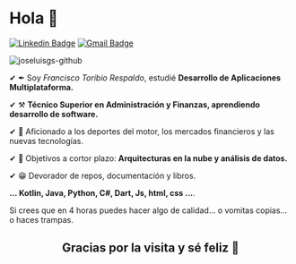 <h1>Hola 👋</h1>


[![Linkedin Badge](https://img.shields.io/badge/-LinkedIn-blue?style=flat-square&logo=Linkedin&logoColor=white&link=https://kediwww.linn.com/in/francisco-toribio-respaldo/)](https://www.linkedin.com/in/francisco-toribio-respaldo/)
[![Gmail Badge](https://img.shields.io/badge/-Gmail-c14438?style=flat-square&logo=Gmail&logoColor=white&link=mailto:frantoribiorespaldo@gmail.com)](mailto:frantoribiorespaldo@gmail.com)

 <img src="https://komarev.com/ghpvc/?username=frantoribio&label=Profile%20views&color=42b983&style=flat" alt="joseluisgs-github" />



✔ ✒ Soy *Francisco Toribio Respaldo*, estudié **Desarrollo de Aplicaciones Multiplataforma.** 

✔ ⚒  **Técnico Superior en Administración y Finanzas, aprendiendo desarrollo de software.** 

✔ 🔭 Aficionado a los deportes del motor, los mercados financieros y las nuevas tecnologías. 

✔ 🎯 Objetivos a cortor plazo: **Arquitecturas en la nube y análisis de datos.** 

✔ 😁 Devorador de repos, documentación y libros.  

**... Kotlin, Java, Python, C#, Dart, Js, html, css ...**. 

Si crees que en 4 horas puedes hacer algo de calidad... o vomitas copias... o haces trampas.





   
  <h2 align="center">Gracias por la visita y sé feliz 🎵</h2>
    


 
